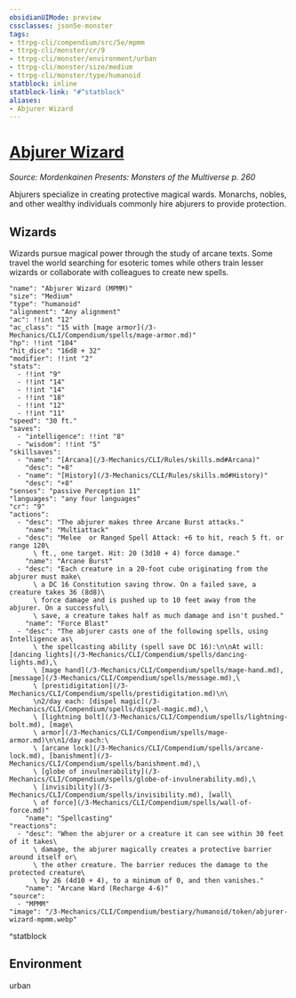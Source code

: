 ```yaml
---
obsidianUIMode: preview
cssclasses: json5e-monster
tags:
- ttrpg-cli/compendium/src/5e/mpmm
- ttrpg-cli/monster/cr/9
- ttrpg-cli/monster/environment/urban
- ttrpg-cli/monster/size/medium
- ttrpg-cli/monster/type/humanoid
statblock: inline
statblock-link: "#^statblock"
aliases:
- Abjurer Wizard
---
```

# [Abjurer Wizard](3-Mechanics\CLI\Compendium\bestiary\humanoid/abjurer-wizard-mpmm.md)
*Source: Mordenkainen Presents: Monsters of the Multiverse p. 260*  

Abjurers specialize in creating protective magical wards. Monarchs, nobles, and other wealthy individuals commonly hire abjurers to provide protection.

## Wizards

Wizards pursue magical power through the study of arcane texts. Some travel the world searching for esoteric tomes while others train lesser wizards or collaborate with colleagues to create new spells.

```statblock
"name": "Abjurer Wizard (MPMM)"
"size": "Medium"
"type": "humanoid"
"alignment": "Any alignment"
"ac": !!int "12"
"ac_class": "15 with [mage armor](/3-Mechanics/CLI/Compendium/spells/mage-armor.md)"
"hp": !!int "104"
"hit_dice": "16d8 + 32"
"modifier": !!int "2"
"stats":
  - !!int "9"
  - !!int "14"
  - !!int "14"
  - !!int "18"
  - !!int "12"
  - !!int "11"
"speed": "30 ft."
"saves":
  - "intelligence": !!int "8"
  - "wisdom": !!int "5"
"skillsaves":
  - "name": "[Arcana](/3-Mechanics/CLI/Rules/skills.md#Arcana)"
    "desc": "+8"
  - "name": "[History](/3-Mechanics/CLI/Rules/skills.md#History)"
    "desc": "+8"
"senses": "passive Perception 11"
"languages": "any four languages"
"cr": "9"
"actions":
  - "desc": "The abjurer makes three Arcane Burst attacks."
    "name": "Multiattack"
  - "desc": "Melee  or Ranged Spell Attack: +6 to hit, reach 5 ft. or range 120\
      \ ft., one target. Hit: 20 (3d10 + 4) force damage."
    "name": "Arcane Burst"
  - "desc": "Each creature in a 20-foot cube originating from the abjurer must make\
      \ a DC 16 Constitution saving throw. On a failed save, a creature takes 36 (8d8)\
      \ force damage and is pushed up to 10 feet away from the abjurer. On a successful\
      \ save, a creature takes half as much damage and isn't pushed."
    "name": "Force Blast"
  - "desc": "The abjurer casts one of the following spells, using Intelligence as\
      \ the spellcasting ability (spell save DC 16):\n\nAt will: [dancing lights](/3-Mechanics/CLI/Compendium/spells/dancing-lights.md),\
      \ [mage hand](/3-Mechanics/CLI/Compendium/spells/mage-hand.md), [message](/3-Mechanics/CLI/Compendium/spells/message.md),\
      \ [prestidigitation](/3-Mechanics/CLI/Compendium/spells/prestidigitation.md)\n\
      \n2/day each: [dispel magic](/3-Mechanics/CLI/Compendium/spells/dispel-magic.md),\
      \ [lightning bolt](/3-Mechanics/CLI/Compendium/spells/lightning-bolt.md), [mage\
      \ armor](/3-Mechanics/CLI/Compendium/spells/mage-armor.md)\n\n1/day each:\
      \ [arcane lock](/3-Mechanics/CLI/Compendium/spells/arcane-lock.md), [banishment](/3-Mechanics/CLI/Compendium/spells/banishment.md),\
      \ [globe of invulnerability](/3-Mechanics/CLI/Compendium/spells/globe-of-invulnerability.md),\
      \ [invisibility](/3-Mechanics/CLI/Compendium/spells/invisibility.md), [wall\
      \ of force](/3-Mechanics/CLI/Compendium/spells/wall-of-force.md)"
    "name": "Spellcasting"
"reactions":
  - "desc": "When the abjurer or a creature it can see within 30 feet of it takes\
      \ damage, the abjurer magically creates a protective barrier around itself or\
      \ the other creature. The barrier reduces the damage to the protected creature\
      \ by 26 (4d10 + 4), to a minimum of 0, and then vanishes."
    "name": "Arcane Ward (Recharge 4-6)"
"source":
  - "MPMM"
"image": "/3-Mechanics/CLI/Compendium/bestiary/humanoid/token/abjurer-wizard-mpmm.webp"
```
^statblock

## Environment

urban